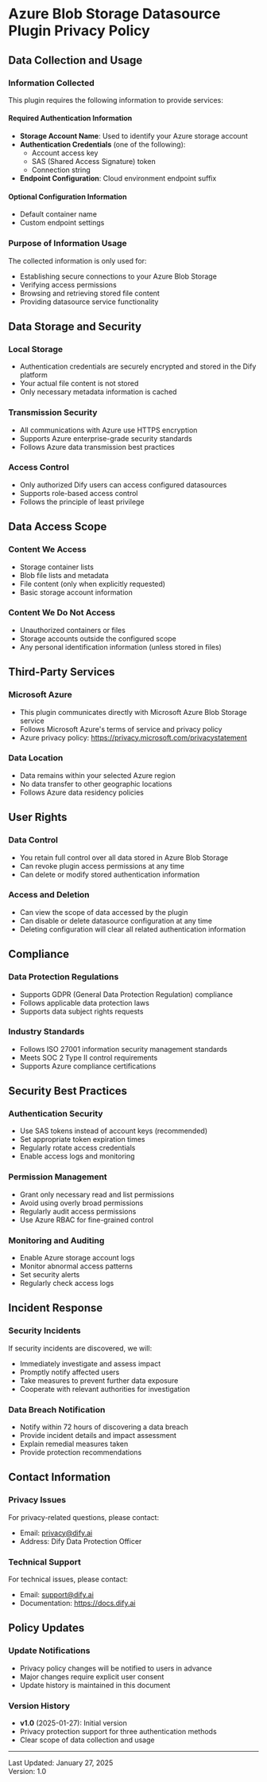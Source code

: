 # Azure Blob Storage Datasource Plugin Privacy Policy

## Data Collection and Usage

### Information Collected
This plugin requires the following information to provide services:

#### Required Authentication Information
- **Storage Account Name**: Used to identify your Azure storage account
- **Authentication Credentials** (one of the following):
  - Account access key
  - SAS (Shared Access Signature) token
  - Connection string
- **Endpoint Configuration**: Cloud environment endpoint suffix

#### Optional Configuration Information
- Default container name
- Custom endpoint settings

### Purpose of Information Usage
The collected information is only used for:
- Establishing secure connections to your Azure Blob Storage
- Verifying access permissions
- Browsing and retrieving stored file content
- Providing datasource service functionality

## Data Storage and Security

### Local Storage
- Authentication credentials are securely encrypted and stored in the Dify platform
- Your actual file content is not stored
- Only necessary metadata information is cached

### Transmission Security
- All communications with Azure use HTTPS encryption
- Supports Azure enterprise-grade security standards
- Follows Azure data transmission best practices

### Access Control
- Only authorized Dify users can access configured datasources
- Supports role-based access control
- Follows the principle of least privilege

## Data Access Scope

### Content We Access
- Storage container lists
- Blob file lists and metadata
- File content (only when explicitly requested)
- Basic storage account information

### Content We Do Not Access
- Unauthorized containers or files
- Storage accounts outside the configured scope
- Any personal identification information (unless stored in files)

## Third-Party Services

### Microsoft Azure
- This plugin communicates directly with Microsoft Azure Blob Storage service
- Follows Microsoft Azure's terms of service and privacy policy
- Azure privacy policy: https://privacy.microsoft.com/privacystatement

### Data Location
- Data remains within your selected Azure region
- No data transfer to other geographic locations
- Follows Azure data residency policies

## User Rights

### Data Control
- You retain full control over all data stored in Azure Blob Storage
- Can revoke plugin access permissions at any time
- Can delete or modify stored authentication information

### Access and Deletion
- Can view the scope of data accessed by the plugin
- Can disable or delete datasource configuration at any time
- Deleting configuration will clear all related authentication information

## Compliance

### Data Protection Regulations
- Supports GDPR (General Data Protection Regulation) compliance
- Follows applicable data protection laws
- Supports data subject rights requests

### Industry Standards
- Follows ISO 27001 information security management standards
- Meets SOC 2 Type II control requirements
- Supports Azure compliance certifications

## Security Best Practices

### Authentication Security
- Use SAS tokens instead of account keys (recommended)
- Set appropriate token expiration times
- Regularly rotate access credentials
- Enable access logs and monitoring

### Permission Management
- Grant only necessary read and list permissions
- Avoid using overly broad permissions
- Regularly audit access permissions
- Use Azure RBAC for fine-grained control

### Monitoring and Auditing
- Enable Azure storage account logs
- Monitor abnormal access patterns
- Set security alerts
- Regularly check access logs

## Incident Response

### Security Incidents
If security incidents are discovered, we will:
- Immediately investigate and assess impact
- Promptly notify affected users
- Take measures to prevent further data exposure
- Cooperate with relevant authorities for investigation

### Data Breach Notification
- Notify within 72 hours of discovering a data breach
- Provide incident details and impact assessment
- Explain remedial measures taken
- Provide protection recommendations

## Contact Information

### Privacy Issues
For privacy-related questions, please contact:
- Email: privacy@dify.ai
- Address: Dify Data Protection Officer

### Technical Support
For technical issues, please contact:
- Email: support@dify.ai
- Documentation: https://docs.dify.ai

## Policy Updates

### Update Notifications
- Privacy policy changes will be notified to users in advance
- Major changes require explicit user consent
- Update history is maintained in this document

### Version History
- **v1.0** (2025-01-27): Initial version
- Privacy protection support for three authentication methods
- Clear scope of data collection and usage

---

Last Updated: January 27, 2025  
Version: 1.0



